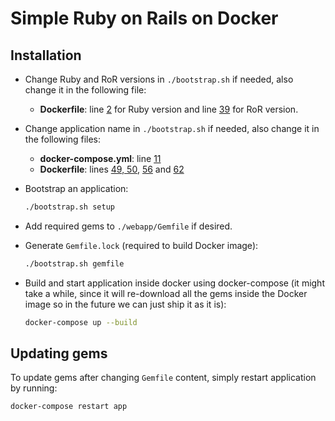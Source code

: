 # Simple Ruby on Rails on Docker

## Installation

- Change Ruby and RoR versions in `./bootstrap.sh` if needed, also change it in the following file:

  - **Dockerfile**: line [2](Dockerfile#L2) for Ruby version and line [39](Dockerfile#L39) for RoR version.

- Change application name in `./bootstrap.sh` if needed, also change it in the following files:

  - **docker-compose.yml**: line [11](docker-compose.yml#L11)
  - **Dockerfile**: lines [49, 50](Dockerfile#L49-L50), [56](Dockerfile#L56) and [62](Dockerfile#L62)

- Bootstrap an application:

  ```sh
  ./bootstrap.sh setup
  ```

- Add required gems to `./webapp/Gemfile` if desired.

- Generate `Gemfile.lock` (required to build Docker image):

  ```sh
  ./bootstrap.sh gemfile
  ```

- Build and start application inside docker using docker-compose (it might take a while, since it will re-download all the gems inside the Docker image so in the future we can just ship it as it is):

  ```sh
  docker-compose up --build
  ```

## Updating gems

To update gems after changing `Gemfile` content, simply restart application by running:

```sh
docker-compose restart app
```
